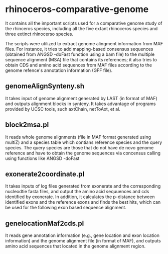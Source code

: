 # rhinoceros-comparative-genome

It contains all the important scripts used for a comparative genome study of the rhinceros species, including all the five extant rhinoceros species and three extinct rhinocerso species.

The scripts were utilized to extract genome alingment information from MAF files. For instance, it tries to add mapping-based consensus sequences (obtained from ANGSD -doFast function using a bam file) to the multiple sequence alignment (MSA) file that contains its references; it also tries to obtain CDS and amino acid sequences from MAF files according to the genome refence's annotation information (GFF file). 

## genomeAlignSynteny.sh
> 
It takes input of genome alignment generated by LAST (in format of MAF) and outputs alignment blocks in synteny. It takes advantage of programs provided by UCSC tools, such axtChain, netToAxt, et al.

## block2msa.pl
>
It reads whole genome alignments (file in MAF format generated using multiZ) and a species table which contians reference species and the query species. The query species are those that do not have de novo genome reference and have to obtain the genome sequences via concensus calling using functions like ANGSD -doFast

## exonerate2coordinate.pl
>
It takes inputs of log files generated from exonerate and the corresponding nucleodtie fasta files, and output the amino acid sequuences and cds identified by exonerate. In addition, it calculates the p-distance between identified exons and the reference exons and finds the best hits, which can be used for the following exon based sequence alignment.

## genelocationMaf2cds.pl
>
It reads gene annotation information (e.g., gene location and exon location information) and the genome alignment file (in format of MAF), and outputs amino acid sequences that located in the genome alignment region.
